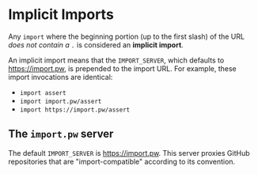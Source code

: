 # Implicit Imports

Any `import` where the beginning portion (up to the first slash) of the
URL _does not contain a `.`_ is considered an **implicit import**.

An implicit import means that the `IMPORT_SERVER`, which defaults to
https://import.pw, is prepended to the import URL. For example, these
import invocations are identical:

 * `import assert`
 * `import import.pw/assert`
 * `import https://import.pw/assert`


## The `import.pw` server

The default `IMPORT_SERVER` is https://import.pw. This server proxies GitHub
repositories that are "import-compatible" according to its convention.
